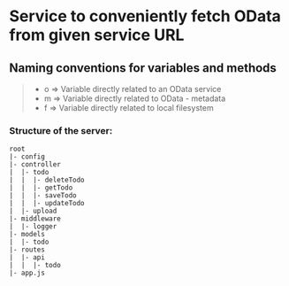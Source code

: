 # Service to conveniently fetch OData from given service URL

## Naming conventions for variables and methods

> - o => Variable directly related to an OData service
> - m => Variable directly related to OData - metadata
> - f => Variable directly related to local filesystem

### Structure of the server: 
```
root
|- config
|- controller
|  |- todo
|  |  |- deleteTodo
|  |  |- getTodo
|  |  |- saveTodo
|  |  |- updateTodo
|  |- upload
|- middleware
|  |- logger
|- models
|  |- todo
|- routes
|  |- api
|  |  |- todo
|- app.js
```
